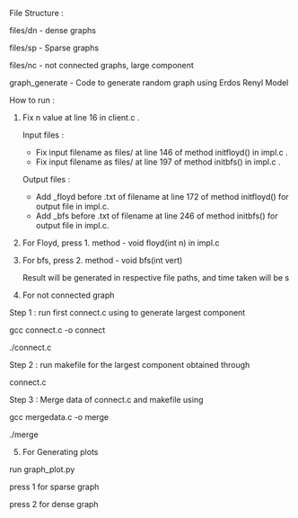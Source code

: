 File Structure :

files/dn	-	dense graphs

files/sp	-	Sparse graphs

files/nc	-	not connected graphs, large component

graph_generate  -	Code to generate random graph using Erdos Renyl Model


How to run :

1) Fix n value at line 16 in client.c .

	Input files :
   -	Fix input filename as files/ at line 146 of method initfloyd() in impl.c .
   -	Fix input filename as files/ at line 197 of method initbfs() in impl.c .

	Output files :
   -	Add _floyd before .txt of filename at line 172 of method initfloyd() for output file in impl.c.
   -	Add _bfs before .txt of filename at line 246 of method initbfs() for output file in impl.c.


2) For Floyd, press 1.
	 method - void floyd(int n) in impl.c
3) For bfs, press 2.
   method - void bfs(int vert)

   Result will be generated in respective file paths, and time taken will be s

4) For not connected graph
	
Step 1 : run first connect.c using to generate largest component
		 
gcc connect.c -o connect
		 
./connect.c
	
Step 2	: run makefile for the largest component obtained through
	          
connect.c
	
Step 3	: Merge data of connect.c and makefile using
		  
gcc mergedata.c -o merge
		  
./merge

5) For Generating plots
	
run graph_plot.py
	
press 1 for sparse graph
	
press 2 for dense graph
